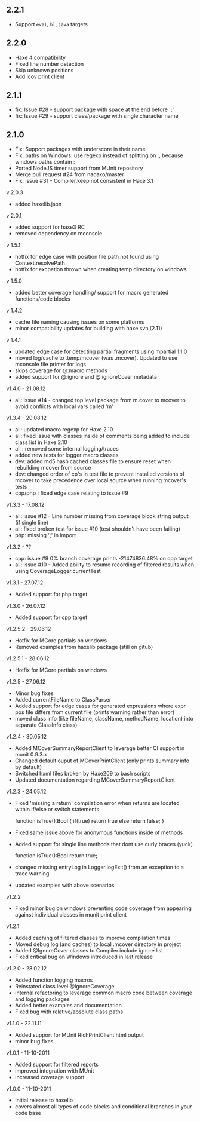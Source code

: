 ## 2.2.1

- Support `eval`, `hl`, `java` targets

## 2.2.0

- Haxe 4 compatibility
- Fixed line number detection
- Skip unknown positions
- Add lcov print client

## 2.1.1

- fix: Issue #28 - support package with space at the end before ';'
- fix: Issue #29 - support class/package with single character name

## 2.1.0

- Fix: Support packages with underscore in their name
- Fix: paths on Windows: use regexp instead of splitting on :, because windows paths contain :
- Ported NodeJS timer support from MUnit repository
- Merge pull request #24 from nadako/master
- Fix: issue #31 - Compiler.keep not consistent in Haxe 3.1

v 2.0.3
- added haxelib.json

v 2.0.1
- added support for haxe3 RC
- removed dependency on mconsole

v 1.5.1
- hotfix for edge case with position file path not found using Context.resolvePath
- hotfix for excpetion thrown when creating temp directory on windows

v 1.5.0
- added better coverage handling/ support for macro generated functions/code blocks

v 1.4.2
- cache file naming causing issues on some platforms
- minor compatibility updates for building with haxe svn (2.11)

v 1.4.1
- updated edge case for detecting partial fragments using mpartial 1.1.0
- moved log/cache to .temp/mcover (was .mcover). Updated to use mconsole file printer for logs
- skips coverage for @:macro methods
- added support for @:ignore and @:ignoreCover metadata

v1.4.0 - 21.08.12
- all: issue #14 - changed top level package from m.cover to mcover to avoid conflicts with local vars called 'm'

v1.3.4 - 20.08.12

- all: updated macro regexp for Haxe 2.10
- all: fixed issue with classes inside of comments being added to include class list in Haxe 2.10
- all : removed some internal logging/traces
- added new tests for logger macro classes
- dev: added md5 hash cached classes file to ensure reset when rebuilding mcover from source
- dev: changed order of cp's in test file to prevent installed versions of mcover to take precedence over local source when running mcover's tests
- cpp/php : fixed edge case relating to issue #9

v1.3.3 - 17.08.12
- all: issue #12 - Line number missing from coverage block string output (if single line)
- all: fixed broken test for issue #10 (test shouldn't have been failing)
- php: missing ';' in import

v1.3.2 - ??
- cpp: issue #9 0% branch coverage prints -21474836.48% on cpp target
- all: issue #10 - Added ability to resume recording of filtered results when using CoverageLogger.currentTest

v1.3.1 - 27.07.12
- Added support for php target

v1.3.0 - 26.07.12
- Added support for cpp target

v1.2.5.2 - 29.06.12
- Hotfix for MCore partials on windows
- Removed examples from haxelib package (still on gitub)

v1.2.5.1 - 28.06.12
- Hotfix for MCore partials on windows

v1.2.5 - 27.06.12
- Minor bug fixes
- Added currentFileName to ClassParser
- Added support for edge cases for generated expressions where expr pos file differs from current file (prints warning rather than error)
- moved class info (like fileName, className, methodName, location) into separate ClassInfo class)

v1.2.4 - 30.05.12

- Added MCoverSummaryReportClient to leverage better CI support in munit 0.9.3.x
- Changed default ouput of MCoverPrintClient (only prints summary info by default)
- Switched hxml files broken by Haxe209 to bash scripts
- Updated documentation regarding MCoverSummaryReportClient

v1.2.3 - 24.05.12

- Fixed 'missing a return' compilation error when returns are located within if/else or switch statements

	function isTrue():Bool
	{
		if(true) return true
		else return false;
	}
- Fixed same issue above for anonymous functions inside of methods
- Added support for single line methods that dont use curly braces (yuck)

	function isTrue():Bool return true;

- changed missing entryLog in Logger.logExit() from an exception to a trace warning
- updated examples with above scenarios

v1.2.2
- Fixed minor bug on windows preventing code coverage from appearing against individual classes in munit print client

v1.2.1
- Added caching of filtered classes to improve compilation times
- Moved debug log (and caches) to local .mcover directory in project
- Added @IgnoreCover classes to Compiler.include ignore list
- Fixed critical bug on Windows introduced in last release

v1.2.0 - 28.02.12

- Added function logging macros
- Reinstated class level @IgnoreCoverage
- internal refactoring to leverage common macro code between coverage and logging packages
- Added better examples and documentation
- Fixed bug with relative/absolute class paths

v1.1.0 - 22.11.11

- Added support for MUnit RichPrintClient html output
- minor bug fixes

v1.0.1 - 11-10-2011

- Added support for filtered reports
- improved integration with MUnit
- increased coverage support

v1.0.0 - 11-10-2011

- Initial release to haxelib
- covers almost all types of code blocks and conditional branches in your code base
